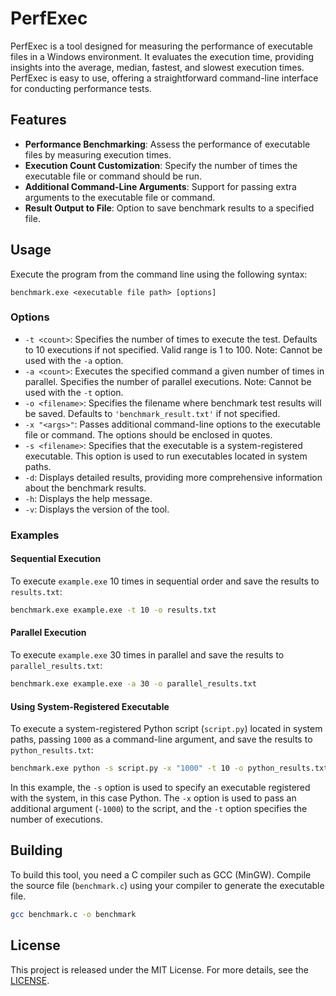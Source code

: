 # PerfExec

PerfExec is a tool designed for measuring the performance of executable files in a Windows environment. It evaluates the execution time, providing insights into the average, median, fastest, and slowest execution times. PerfExec is easy to use, offering a straightforward command-line interface for conducting performance tests.

## Features

- **Performance Benchmarking**: Assess the performance of executable files by measuring execution times.
- **Execution Count Customization**: Specify the number of times the executable file or command should be run.
- **Additional Command-Line Arguments**: Support for passing extra arguments to the executable file or command.
- **Result Output to File**: Option to save benchmark results to a specified file.

## Usage

Execute the program from the command line using the following syntax:

```shell
benchmark.exe <executable file path> [options]
```

### Options

- `-t <count>`: Specifies the number of times to execute the test. Defaults to 10 executions if not specified. Valid range is 1 to 100. Note: Cannot be used with the `-a` option.
- `-a <count>`: Executes the specified command a given number of times in parallel. Specifies the number of parallel executions. Note: Cannot be used with the `-t` option.
- `-o <filename>`: Specifies the filename where benchmark test results will be saved. Defaults to `'benchmark_result.txt'` if not specified.
- `-x "<args>"`: Passes additional command-line options to the executable file or command. The options should be enclosed in quotes.
- `-s <filename>`: Specifies that the executable is a system-registered executable. This option is used to run executables located in system paths.
- `-d`: Displays detailed results, providing more comprehensive information about the benchmark results.
- `-h`: Displays the help message.
- `-v`: Displays the version of the tool.

### Examples

#### Sequential Execution

To execute `example.exe` 10 times in sequential order and save the results to `results.txt`:

```bash
benchmark.exe example.exe -t 10 -o results.txt
```

#### Parallel Execution

To execute `example.exe` 30 times in parallel and save the results to `parallel_results.txt`:

```bash
benchmark.exe example.exe -a 30 -o parallel_results.txt
```

#### Using System-Registered Executable

To execute a system-registered Python script (`script.py`) located in system paths, passing `1000` as a command-line argument, and save the results to `python_results.txt`:

```bash
benchmark.exe python -s script.py -x "1000" -t 10 -o python_results.txt
```

In this example, the `-s` option is used to specify an executable registered with the system, in this case Python. The `-x` option is used to pass an additional argument (`-1000`) to the script, and the `-t` option specifies the number of executions.

## Building

To build this tool, you need a C compiler such as GCC (MinGW). Compile the source file (`benchmark.c`) using your compiler to generate the executable file.

```sh
gcc benchmark.c -o benchmark
```

## License

This project is released under the MIT License. For more details, see the [LICENSE](LICENSE).
